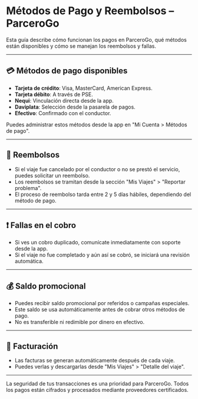 # Métodos de Pago y Reembolsos – ParceroGo

Esta guía describe cómo funcionan los pagos en ParceroGo, qué métodos están disponibles y cómo se manejan los reembolsos y fallas.

---

## 💳 Métodos de pago disponibles

- **Tarjeta de crédito**: Visa, MasterCard, American Express.
- **Tarjeta débito**: A través de PSE.
- **Nequi**: Vinculación directa desde la app.
- **Daviplata**: Selección desde la pasarela de pagos.
- **Efectivo**: Confirmado con el conductor.

Puedes administrar estos métodos desde la app en "Mi Cuenta > Métodos de pago".

---

## 🔁 Reembolsos

- Si el viaje fue cancelado por el conductor o no se prestó el servicio, puedes solicitar un reembolso.
- Los reembolsos se tramitan desde la sección "Mis Viajes" > "Reportar problema".
- El proceso de reembolso tarda entre 2 y 5 días hábiles, dependiendo del método de pago.

---

## ❗ Fallas en el cobro

- Si ves un cobro duplicado, comunícate inmediatamente con soporte desde la app.
- Si el viaje no fue completado y aún así se cobró, se iniciará una revisión automática.

---

## 💰 Saldo promocional

- Puedes recibir saldo promocional por referidos o campañas especiales.
- Este saldo se usa automáticamente antes de cobrar otros métodos de pago.
- No es transferible ni redimible por dinero en efectivo.

---

## 🧾 Facturación

- Las facturas se generan automáticamente después de cada viaje.
- Puedes verlas y descargarlas desde "Mis Viajes" > "Detalle del viaje".

---

La seguridad de tus transacciones es una prioridad para ParceroGo. Todos los pagos están cifrados y procesados mediante proveedores certificados.

